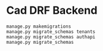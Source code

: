 Cad DRF Backend
===================

	manage.py makemigrations
	manage.py migrate_schemas tenants
	manage.py migrate_schemas authapi
	manage.py migrate_schemas